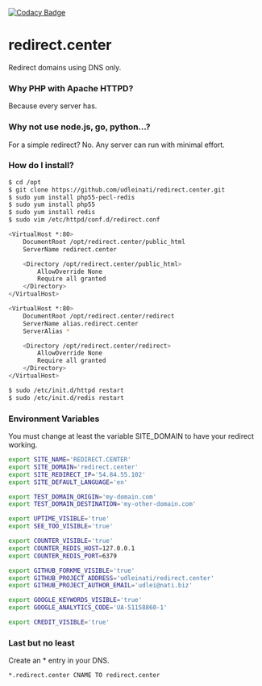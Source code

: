 [![Codacy Badge](https://api.codacy.com/project/badge/grade/0ca94eb639ed4622b6797842d9b72028)](https://www.codacy.com/app/udlei/redirect-center)

# redirect.center
Redirect domains using DNS only.

### Why PHP with Apache HTTPD?
Because every server has.

### Why not use node.js, go, python...?
For a simple redirect? No. Any server can run with minimal effort.

### How do I install?

```sh
$ cd /opt
$ git clone https://github.com/udleinati/redirect.center.git
$ sudo yum install php55-pecl-redis
$ sudo yum install php55
$ sudo yum install redis
$ sudo vim /etc/httpd/conf.d/redirect.conf

<VirtualHost *:80>
    DocumentRoot /opt/redirect.center/public_html
    ServerName redirect.center

    <Directory /opt/redirect.center/public_html>
        AllowOverride None
        Require all granted
    </Directory>
</VirtualHost>

<VirtualHost *:80>
    DocumentRoot /opt/redirect.center/redirect
    ServerName alias.redirect.center
    ServerAlias *

    <Directory /opt/redirect.center/redirect>
        AllowOverride None
        Require all granted
    </Directory>
</VirtualHost>

$ sudo /etc/init.d/httpd restart
$ sudo /etc/init.d/redis restart
```

### Environment Variables
You must change at least the variable SITE_DOMAIN to have your redirect working.

```sh
export SITE_NAME='REDIRECT.CENTER'
export SITE_DOMAIN='redirect.center'
export SITE_REDIRECT_IP='54.84.55.102'
export SITE_DEFAULT_LANGUAGE='en'

export TEST_DOMAIN_ORIGIN='my-domain.com'
export TEST_DOMAIN_DESTINATION='my-other-domain.com'

export UPTIME_VISIBLE='true'
export SEE_TOO_VISIBLE='true'

export COUNTER_VISIBLE='true'
export COUNTER_REDIS_HOST=127.0.0.1
export COUNTER_REDIS_PORT=6379

export GITHUB_FORKME_VISIBLE='true'
export GITHUB_PROJECT_ADDRESS='udleinati/redirect.center'
export GITHUB_PROJECT_AUTHOR_EMAIL='udlei@nati.biz'

export GOOGLE_KEYWORDS_VISIBLE='true'
export GOOGLE_ANALYTICS_CODE='UA-51158860-1'

export CREDIT_VISIBLE='true'
```

### Last but no least
Create an * entry in your DNS.

```sh
*.redirect.center CNAME TO redirect.center
```